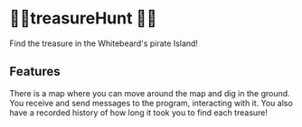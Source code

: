 # 🏴‍☠️treasureHunt 🏴‍☠️ 
Find the treasure in the Whitebeard's pirate Island!


## Features  ## 

There is a map where you can move around the map and dig in the ground.
You receive and send messages to the program, interacting with it.
You also have a recorded history of how long it took you to find each treasure!

